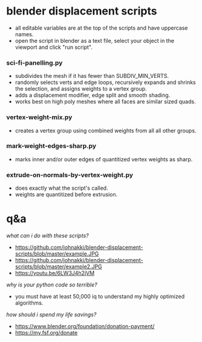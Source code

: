 # blender displacement scripts
* all editable variables are at the top of the scripts and have uppercase names.
* open the script in blender as a text file, select your object in the viewport and click "run script".

### sci-fi-panelling.py
* subdivides the mesh if it has fewer than SUBDIV_MIN_VERTS.
* randomly selects verts and edge loops, recursively expands and shrinks the selection, and assigns weights to a vertex group. 
* adds a displacement modifier, edge split and smooth shading. 
* works best on high poly meshes where all faces are similar sized quads.

### vertex-weight-mix.py
* creates a vertex group using combined weights from all all other groups.

### mark-weight-edges-sharp.py
* marks inner and/or outer edges of quantitized vertex weights as sharp.

### extrude-on-normals-by-vertex-weight.py
* does exactly what the script's called. 
* weights are quantitized before extrusion.

# q&a
*what can i do with these scripts?*
* https://github.com/johnakki/blender-displacement-scripts/blob/master/example.JPG
* https://github.com/johnakki/blender-displacement-scripts/blob/master/example2.JPG
* https://youtu.be/6LW3J4h2jVM

*why is your python code so terrible?*
* you must have at least 50,000 iq to understand my highly optimized algorithms.

*how should i spend my life savings?*
* https://www.blender.org/foundation/donation-payment/
* https://my.fsf.org/donate
